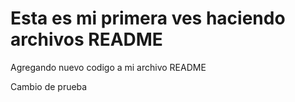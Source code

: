 # Esta es mi primera ves haciendo archivos README

Agregando nuevo codigo a mi archivo README

Cambio de prueba